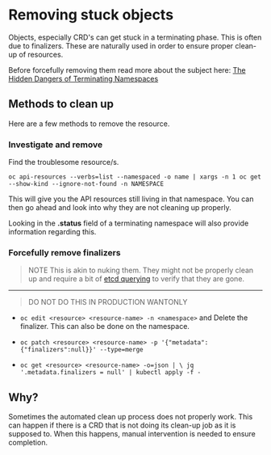 # Removing stuck objects
Objects, especially CRD's can get stuck in a terminating phase. This is often due to finalizers. These are naturally used in order to ensure proper clean-up of resources. 

Before forcefully removing them read more about the subject here: [The Hidden Dangers of Terminating Namespaces](https://cloud.redhat.com/blog/the-hidden-dangers-of-terminating-namespaces)

## Methods to clean up
Here are a few methods to remove the resource.

### Investigate and remove
Find the troublesome resource/s.

`oc api-resources --verbs=list --namespaced -o name | xargs -n 1 oc get --show-kind --ignore-not-found -n NAMESPACE`

This will give you the API resources still living in that namespace. You can then go ahead and look into why they are not cleaning up properly.

Looking in the **.status** field of a terminating namespace will also provide information regarding this.

### Forcefully remove finalizers
> NOTE This is akin to nuking them. They might not be properly clean up and require a bit of [etcd querying](https://github.com/Oscarlind/ocp-good-to-have/etcd/etcd_querying.md) to verify that they are gone. 
---------------------
> DO NOT DO THIS IN PRODUCTION WANTONLY

* `oc edit <resource> <resource-name> -n <namespace>` and Delete the finalizer. This can also be done on the namespace.

* `oc patch <resource> <resource-name> -p '{"metadata":{"finalizers":null}}' --type=merge`
* `oc get <resource> <resource-name> -o=json | \
jq '.metadata.finalizers = null' | kubectl apply -f -` 

## Why?
Sometimes the automated clean up process does not properly work. This can happen if there is a CRD that is not doing its clean-up job as it is supposed to. When this happens, manual intervention is needed to ensure completion.